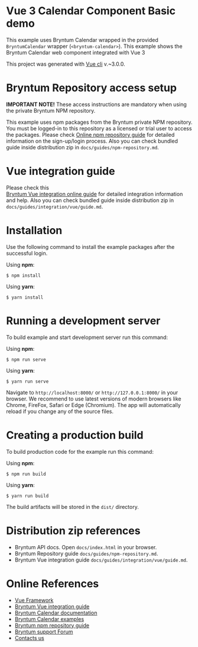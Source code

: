 # Vue 3 Calendar Component Basic demo

This example uses Bryntum Calendar wrapped in the provided `BryntumCalendar` wrapper (`<bryntum-calendar>`).
This example shows the Bryntum Calendar web component integrated with Vue 3

This project was generated with [Vue cli](https://cli.vuejs.org/) v.~3.0.0.

# Bryntum Repository access setup

**IMPORTANT NOTE!** These access instructions are mandatory when using the private Bryntum NPM repository.

This example uses npm packages from the Bryntum private NPM repository. You must be logged-in to this repository as a
licensed or trial user to access the packages. Please
check [Online npm repository guide](https://bryntum.com/docs/calendar/guide/Calendar/npm-repository) for detailed information
on the sign-up/login process. Also you can check bundled guide inside distribution zip
in `docs/guides/npm-repository.md`.

# Vue integration guide

Please check this  
[Bryntum Vue integration online guide](https://bryntum.com/docs/calendar/guide/Calendar/integration/vue/guide) for
detailed integration information and help. Also you can check bundled guide inside distribution zip
in `docs/guides/integration/vue/guide.md`.

# Installation

Use the following command to install the example packages after the successful login.

Using **npm**:

```shell
$ npm install
```

Using **yarn**:

```shell
$ yarn install
```

# Running a development server

To build example and start development server run this command:

Using **npm**:

```shell
$ npm run serve
```

Using **yarn**:

```shell
$ yarn run serve
```

Navigate to `http://localhost:8000/` or `http://127.0.0.1:8000/` in your browser. We recommend to use latest versions of
modern browsers like Chrome, FireFox, Safari or Edge (Chromium). The app will automatically reload if you change any of
the source files.

# Creating a production build

To build production code for the example run this command:

Using **npm**:

```shell
$ npm run build
```

Using **yarn**:

```shell
$ yarn run build
```

The build artifacts will be stored in the `dist/` directory.

# Distribution zip references

* Bryntum API docs. Open `docs/index.html` in your browser.
* Bryntum Repository guide `docs/guides/npm-repository.md`.
* Bryntum Vue integration guide `docs/guides/integration/vue/guide.md`.

# Online References

* [Vue Framework](https://vuejs.org/)
* [Bryntum Vue integration guide](https://bryntum.com/docs/calendar/guide/Calendar/integration/vue/guide)
* [Bryntum Calendar documentation](https://bryntum.com/docs/calendar/)
* [Bryntum Calendar examples](https://bryntum.com/examples/calendar/)
* [Bryntum npm repository guide](https://bryntum.com/docs/calendar/guide/Calendar/npm-repository)
* [Bryntum support Forum](https://bryntum.com/forum/)
* [Contacts us](https://bryntum.com/contact/)
